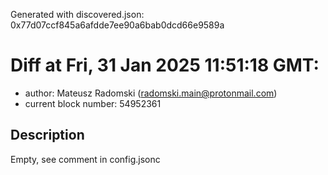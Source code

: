 Generated with discovered.json: 0x77d07ccf845a6afdde7ee90a6bab0dcd66e9589a

# Diff at Fri, 31 Jan 2025 11:51:18 GMT:

- author: Mateusz Radomski (<radomski.main@protonmail.com>)
- current block number: 54952361

## Description

Empty, see comment in config.jsonc
